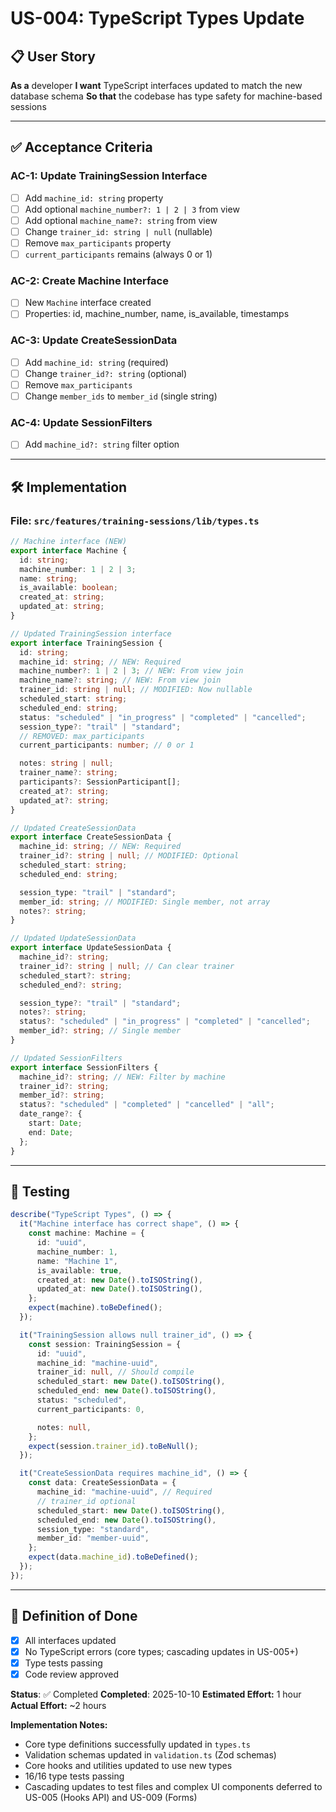 # US-004: TypeScript Types Update

## 📋 User Story

**As a** developer
**I want** TypeScript interfaces updated to match the new database schema
**So that** the codebase has type safety for machine-based sessions

---

## ✅ Acceptance Criteria

### AC-1: Update TrainingSession Interface

- [ ] Add `machine_id: string` property
- [ ] Add optional `machine_number?: 1 | 2 | 3` from view
- [ ] Add optional `machine_name?: string` from view
- [ ] Change `trainer_id: string | null` (nullable)
- [ ] Remove `max_participants` property
- [ ] `current_participants` remains (always 0 or 1)

### AC-2: Create Machine Interface

- [ ] New `Machine` interface created
- [ ] Properties: id, machine_number, name, is_available, timestamps

### AC-3: Update CreateSessionData

- [ ] Add `machine_id: string` (required)
- [ ] Change `trainer_id?: string` (optional)
- [ ] Remove `max_participants`
- [ ] Change `member_ids` to `member_id` (single string)

### AC-4: Update SessionFilters

- [ ] Add `machine_id?: string` filter option

---

## 🛠️ Implementation

### File: `src/features/training-sessions/lib/types.ts`

```typescript
// Machine interface (NEW)
export interface Machine {
  id: string;
  machine_number: 1 | 2 | 3;
  name: string;
  is_available: boolean;
  created_at: string;
  updated_at: string;
}

// Updated TrainingSession interface
export interface TrainingSession {
  id: string;
  machine_id: string; // NEW: Required
  machine_number?: 1 | 2 | 3; // NEW: From view join
  machine_name?: string; // NEW: From view join
  trainer_id: string | null; // MODIFIED: Now nullable
  scheduled_start: string;
  scheduled_end: string;
  status: "scheduled" | "in_progress" | "completed" | "cancelled";
  session_type?: "trail" | "standard";
  // REMOVED: max_participants
  current_participants: number; // 0 or 1

  notes: string | null;
  trainer_name?: string;
  participants?: SessionParticipant[];
  created_at?: string;
  updated_at?: string;
}

// Updated CreateSessionData
export interface CreateSessionData {
  machine_id: string; // NEW: Required
  trainer_id?: string | null; // MODIFIED: Optional
  scheduled_start: string;
  scheduled_end: string;

  session_type: "trail" | "standard";
  member_id: string; // MODIFIED: Single member, not array
  notes?: string;
}

// Updated UpdateSessionData
export interface UpdateSessionData {
  machine_id?: string;
  trainer_id?: string | null; // Can clear trainer
  scheduled_start?: string;
  scheduled_end?: string;

  session_type?: "trail" | "standard";
  notes?: string;
  status?: "scheduled" | "in_progress" | "completed" | "cancelled";
  member_id?: string; // Single member
}

// Updated SessionFilters
export interface SessionFilters {
  machine_id?: string; // NEW: Filter by machine
  trainer_id?: string;
  member_id?: string;
  status?: "scheduled" | "completed" | "cancelled" | "all";
  date_range?: {
    start: Date;
    end: Date;
  };
}
```

---

## 🧪 Testing

```typescript
describe("TypeScript Types", () => {
  it("Machine interface has correct shape", () => {
    const machine: Machine = {
      id: "uuid",
      machine_number: 1,
      name: "Machine 1",
      is_available: true,
      created_at: new Date().toISOString(),
      updated_at: new Date().toISOString(),
    };
    expect(machine).toBeDefined();
  });

  it("TrainingSession allows null trainer_id", () => {
    const session: TrainingSession = {
      id: "uuid",
      machine_id: "machine-uuid",
      trainer_id: null, // Should compile
      scheduled_start: new Date().toISOString(),
      scheduled_end: new Date().toISOString(),
      status: "scheduled",
      current_participants: 0,

      notes: null,
    };
    expect(session.trainer_id).toBeNull();
  });

  it("CreateSessionData requires machine_id", () => {
    const data: CreateSessionData = {
      machine_id: "machine-uuid", // Required
      // trainer_id optional
      scheduled_start: new Date().toISOString(),
      scheduled_end: new Date().toISOString(),
      session_type: "standard",
      member_id: "member-uuid",
    };
    expect(data.machine_id).toBeDefined();
  });
});
```

---

## 🎯 Definition of Done

- [x] All interfaces updated
- [x] No TypeScript errors (core types; cascading updates in US-005+)
- [x] Type tests passing
- [x] Code review approved

**Status**: ✅ Completed
**Completed**: 2025-10-10
**Estimated Effort:** 1 hour
**Actual Effort:** ~2 hours

**Implementation Notes:**

- Core type definitions successfully updated in `types.ts`
- Validation schemas updated in `validation.ts` (Zod schemas)
- Core hooks and utilities updated to use new types
- 16/16 type tests passing
- Cascading updates to test files and complex UI components deferred to US-005 (Hooks API) and US-009 (Forms)
